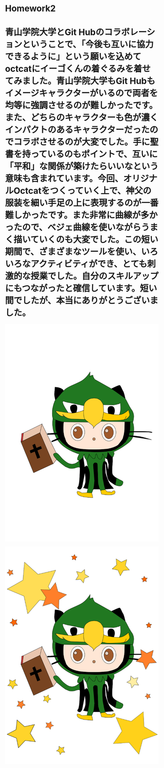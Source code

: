 # Homework2
# 青山学院大学とGit Hubのコラボレーションということで、「今後も互いに協力できるように」という願いを込めてoctcatにイーゴくんの着ぐるみを着せてみました。青山学院大学もGit Hubもイメージキャラクターがいるので両者を均等に強調させるのが難しかったです。また、どちらのキャラクターも色が濃くインパクトのあるキャラクターだったのでコラボさせるのが大変でした。手に聖書を持っているのもポイントで、互いに「平和」な関係が築けたらいいなという意味も含まれています。今回、オリジナルOctcatをつくっていく上で、神父の服装を細い手足の上に表現するのが一番難しかったです。また非常に曲線が多かったので、ベジェ曲線を使いながらうまく描いていくのも大変でした。この短い期間で、ざまざまなツールを使い、いろいろなアクティビティができ、とても刺激的な授業でした。自分のスキルアップにもつながったと確信しています。短い間でしたが、本当にありがとうございました。
![agu](https://github.com/chama0918/Homework2/blob/master/agu.png?raw=true)

![agu2](https://github.com/chama0918/Homework2/blob/master/agu2.png?raw=true)
